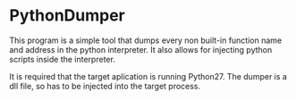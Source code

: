# PythonDumper

This program is a simple tool that dumps every non built-in function name and address in the python interpreter.
It also allows for injecting python scripts inside the interpreter.

It is required that the target aplication is running Python27.
The dumper is a dll file, so has to be injected into the target process.
